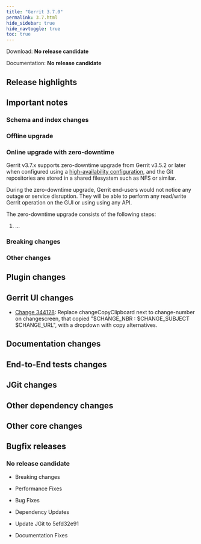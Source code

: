 ```yaml
---
title: "Gerrit 3.7.0"
permalink: 3.7.html
hide_sidebar: true
hide_navtoggle: true
toc: true
---
```


Download: **No release candidate**


Documentation: **No release candidate**

## Release highlights

## Important notes

### Schema and index changes

### Offline upgrade

### Online upgrade with zero-downtime

Gerrit v3.7.x supports zero-downtime upgrade from Gerrit v3.5.2 or later when
configured using a [high-availability configuration](https://gerrit.googlesource.com/plugins/high-availability/+/refs/heads/master/README.md),
and the Git repositories are stored in a shared filesystem such as NFS or
similar.

During the zero-downtime upgrade, Gerrit end-users would not notice any outage
or service disruption. They will be able to perform any read/write Gerrit
operation on the GUI or using using any API.

The zero-downtime upgrade consists of the following steps:

1. ...

### Breaking changes

### Other changes

## Plugin changes

## Gerrit UI changes

* [Change 344128](https://gerrit-review.googlesource.com/c/gerrit/+/344128):
Replace changeCopyClipboard next to change-number on changescreen, that copied
"$CHANGE_NBR : $CHANGE_SUBJECT $CHANGE_URL", with a dropdown with copy
alternatives.

## Documentation changes

## End-to-End tests changes

## JGit changes

## Other dependency changes

## Other core changes

## Bugfix releases

### No release candidate

* Breaking changes

* Performance Fixes

* Bug Fixes

* Dependency Updates

 * Update JGit to 5efd32e91

* Documentation Fixes
